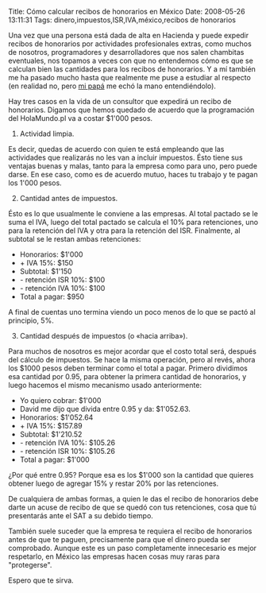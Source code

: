 Title: Cómo calcular recibos de honorarios en México
Date: 2008-05-26 13:11:31
Tags: dinero,impuestos,ISR,IVA,méxico,recibos de honorarios

Una vez que una persona está dada de alta en Hacienda y puede expedir recibos de honorarios por actividades profesionales extras, como muchos de nosotros, programadores y desarrolladores que nos salen chambitas eventuales, nos topamos a veces con que no entendemos cómo es que se calculan bien las cantidades para los recibos de honorarios. Y a mí también me ha pasado mucho hasta que realmente me puse a estudiar al respecto (en realidad no, pero <a href="http://www.flickr.com/photos/raquelydavid/2126893555/in/set-72157603513946786/">mi papá</a> me echó la mano entendiéndolo).

Hay tres casos en la vida de un consultor que expedirá un recibo de honorarios. Digamos que hemos quedado de acuerdo que la programación del HolaMundo.pl va a costar $1'000 pesos.
<ol>
	<li>Actividad limpia.</li>
</ol>
Es decir, quedas de acuerdo con quien te está empleando que las actividades que realizarás no les van a incluir impuestos. Ésto tiene sus ventajas buenas y malas, tanto para la empresa como para uno, pero puede darse. En ese caso, como es de acuerdo mutuo, haces tu trabajo y te pagan los 1'000 pesos.

2. Cantidad antes de impuestos.

Ésto es lo que usualmente le conviene a las empresas. Al total pactado se le suma el IVA, luego del total pactado se calcula el 10% para retenciones, uno para la retención del IVA y otra para la retención del ISR. Finalmente, al subtotal se le restan ambas retenciones:
<ul>
	<li>Honorarios: $1'000</li>
	<li>+ IVA 15%: $150</li>
	<li>Subtotal: $1'150</li>
	<li>- retención ISR 10%: $100</li>
	<li>- retención IVA 10%: $100</li>
	<li>Total a pagar: $950</li>
</ul>
A final de cuentas uno termina viendo un poco menos de lo que se pactó al principio, 5%.

3. Cantidad después de impuestos (o «hacia arriba»).

Para muchos de nosotros es mejor acordar que el costo total será, después del cálculo de impuestos. Se hace la misma operación, pero al revés, ahora los $1000 pesos deben terminar como el total a pagar. Primero dividimos esa cantidad por 0.95, para obtener la primera cantidad de honorarios, y luego hacemos el mismo mecanismo usado anteriormente:
<ul>
	<li>Yo quiero cobrar: $1'000</li>
	<li>David me dijo que divida entre 0.95 y da: $1'052.63.</li>
	<li>Honorarios: $1'052.64</li>
	<li>+ IVA 15%: $157.89</li>
	<li>Subtotal: $1'210.52</li>
	<li>- retención IVA 10%: $105.26</li>
	<li>- retención ISR 10%: $105.26</li>
	<li>Total a pagar: $1'000</li>
</ul>
¿Por qué entre 0.95? Porque esa es los $1'000 son la cantidad que quieres obtener luego de agregar 15% y restar 20% por las retenciones.

De cualquiera de ambas formas, a quien le das el recibo de honorarios debe darte un acuse de recibo de que se quedó con tus retenciones, cosa que tú presentarás ante el SAT a su debido tiempo.

También suele suceder que la empresa te requiera el recibo de honorarios antes de que te paguen, precisamente para que el dinero pueda ser comprobado. Aunque este es un paso completamente innecesario es mejor respetarlo, en México las empresas hacen cosas muy raras para "protegerse".

Espero que te sirva.